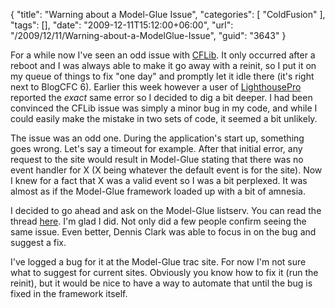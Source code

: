 {
	"title": "Warning about a Model-Glue Issue",
	"categories": [
		"ColdFusion"
	],
	"tags": [],
	"date": "2009-12-11T15:12:00+06:00",
	"url": "/2009/12/11/Warning-about-a-ModelGlue-Issue",
	"guid": "3643"
}

For a while now I've seen an odd issue with <a href="http://www.cflib.org">CFLib</a>. It only occurred after a reboot and I was always able to make it go away with a reinit, so I put it on my queue of things to fix "one day" and promptly let it idle there (it's right next to BlogCFC 6). Earlier this week however a user of <a href="http://lighthousepro.riaforge.org">LighthousePro</a> reported the <i>exact</i> same error so I decided to dig a bit deeper. I had been convinced the CFLib issue was simply a minor bug in my code, and while I could easily make the mistake in two sets of code, it seemed a bit unlikely. 

The issue was an odd one. During the application's start up, something goes wrong. Let's say a timeout for example. After that initial error, any request to the site would result in Model-Glue stating that there was no event handler for X (X being whatever the default event is for the site). Now I knew for a fact that X was a valid event so I was a bit perplexed. It was almost as if the Model-Glue framework loaded up with a bit of amnesia.

I decided to go ahead and ask on the Model-Glue listserv. You can read the thread <a href="http://groups.google.com/group/model-glue/browse_thread/thread/5ec36476b1f791f6">here</a>. I'm glad I did. Not only did a few people confirm seeing the same issue. Even better, Dennis Clark was able to focus in on the bug and suggest a fix. 

I've logged a bug for it at the Model-Glue trac site. For now I'm not sure what to suggest for current sites. Obviously you know how to fix it (run the reinit), but it would be nice to have a way to automate that until the bug is fixed in the framework itself.